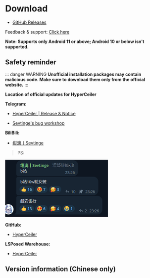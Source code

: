 # Download

- [GitHub Releases](https://github.com/ReChronoRain/HyperCeiler/releases)

Feedback & support: [Click here](/en/Support.html)

**Note: Supports only Android 11 or above; Android 10 or below isn't supported.**

## Safety reminder

::: danger WARNING
**Unofficial installation packages may contain malicious code. Make sure to download them only from the official website.**
:::

**Location of official updates for HyperCeiler**

**Telegram:**

- [HyperCeiler | Release & Notice](https://t.me/cemiuiler_release)

- [Sevtinge's bug workshop](https://t.me/sevtinge_mod)

**BiliBili:**

- [绀漓丨Sevtinge](https://space.bilibili.com/526912874)

> PS:

![bilibili](/images/bilibili.png)

**GitHub:**

- [HyperCeiler](https://github.com/ReChronoRain/HyperCeiler)

**LSPosed Warehouse:**

- [HyperCeiler](https://modules.lsposed.org/module/com.sevtinge.hyperceiler)

## Version information (Chinese only)

<FetchInfo :i18n="i18n"/>

<script setup>
import FetchInfo from '/.vitepress/components/FetchInfo.vue';

const i18n = {
    loading_tips: "Fetching update log, please wait... The update log is provided by LSPosed! If the loading fails to complete, try changing the network environment.",
    version: "Version: ",
    update_date: "Update date: ",
    error_log: "Unable to retrieve update log!",
}
</script>
